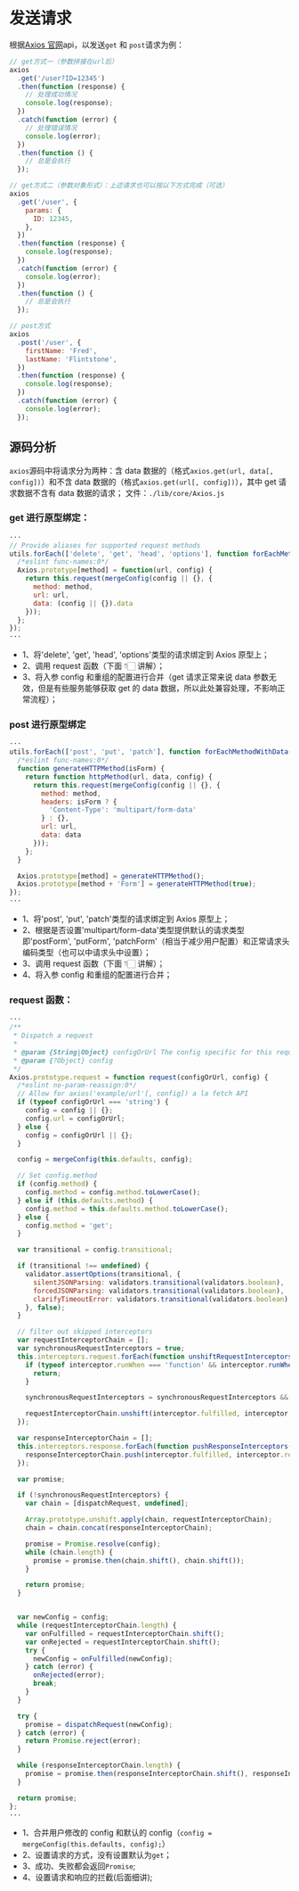 # 发送请求

根据[Axios 官网](https://www.axios-http.cn/)api，以发送`get` 和 `post`请求为例：

```javascript
// get方式一（参数拼接在url后）
axios
  .get('/user?ID=12345')
  .then(function (response) {
    // 处理成功情况
    console.log(response);
  })
  .catch(function (error) {
    // 处理错误情况
    console.log(error);
  })
  .then(function () {
    // 总是会执行
  });

// get方式二（参数对象形式）：上述请求也可以按以下方式完成（可选）
axios
  .get('/user', {
    params: {
      ID: 12345,
    },
  })
  .then(function (response) {
    console.log(response);
  })
  .catch(function (error) {
    console.log(error);
  })
  .then(function () {
    // 总是会执行
  });

// post方式
axios
  .post('/user', {
    firstName: 'Fred',
    lastName: 'Flintstone',
  })
  .then(function (response) {
    console.log(response);
  })
  .catch(function (error) {
    console.log(error);
  });
```

## 源码分析

`axios`源码中将请求分为两种：含 data 数据的（格式`axios.get(url, data[, config])`）和不含 data 数据的（格式`axios.get(url[, config])`），其中 get 请求数据不含有 data 数据的请求；
文件：`./lib/core/Axios.js`

### get 进行原型绑定：

```javascript
···
// Provide aliases for supported request methods
utils.forEach(['delete', 'get', 'head', 'options'], function forEachMethodNoData(method) {
  /*eslint func-names:0*/
  Axios.prototype[method] = function(url, config) {
    return this.request(mergeConfig(config || {}, {
      method: method,
      url: url,
      data: (config || {}).data
    }));
  };
});
···
```

- 1、将'delete', 'get', 'head', 'options'类型的请求绑定到 Axios 原型上；
- 2、调用 request 函数（下面 👇🏻 讲解）；
- 3、将入参 config 和重组的配置进行合并（get 请求正常来说 data 参数无效，但是有些服务能够获取 get 的 data 数据，所以此处兼容处理，不影响正常流程）；

### post 进行原型绑定

```javascript
···
utils.forEach(['post', 'put', 'patch'], function forEachMethodWithData(method) {
  /*eslint func-names:0*/
  function generateHTTPMethod(isForm) {
    return function httpMethod(url, data, config) {
      return this.request(mergeConfig(config || {}, {
        method: method,
        headers: isForm ? {
          'Content-Type': 'multipart/form-data'
        } : {},
        url: url,
        data: data
      }));
    };
  }

  Axios.prototype[method] = generateHTTPMethod();
  Axios.prototype[method + 'Form'] = generateHTTPMethod(true);
});
···
```

- 1、将'post', 'put', 'patch'类型的请求绑定到 Axios 原型上；
- 2、根据是否设置'multipart/form-data'类型提供默认的请求类型即'postForm', 'putForm', 'patchForm'（相当于减少用户配置）和正常请求头编码类型（也可以中请求头中设置）；
- 3、调用 request 函数（下面 👇🏻 讲解）；
- 4、将入参 config 和重组的配置进行合并；

### request 函数：

```javascript
···
/**
 * Dispatch a request
 *
 * @param {String|Object} configOrUrl The config specific for this request (merged with this.defaults)
 * @param {?Object} config
 */
Axios.prototype.request = function request(configOrUrl, config) {
  /*eslint no-param-reassign:0*/
  // Allow for axios('example/url'[, config]) a la fetch API
  if (typeof configOrUrl === 'string') {
    config = config || {};
    config.url = configOrUrl;
  } else {
    config = configOrUrl || {};
  }

  config = mergeConfig(this.defaults, config);

  // Set config.method
  if (config.method) {
    config.method = config.method.toLowerCase();
  } else if (this.defaults.method) {
    config.method = this.defaults.method.toLowerCase();
  } else {
    config.method = 'get';
  }

  var transitional = config.transitional;

  if (transitional !== undefined) {
    validator.assertOptions(transitional, {
      silentJSONParsing: validators.transitional(validators.boolean),
      forcedJSONParsing: validators.transitional(validators.boolean),
      clarifyTimeoutError: validators.transitional(validators.boolean)
    }, false);
  }

  // filter out skipped interceptors
  var requestInterceptorChain = [];
  var synchronousRequestInterceptors = true;
  this.interceptors.request.forEach(function unshiftRequestInterceptors(interceptor) {
    if (typeof interceptor.runWhen === 'function' && interceptor.runWhen(config) === false) {
      return;
    }

    synchronousRequestInterceptors = synchronousRequestInterceptors && interceptor.synchronous;

    requestInterceptorChain.unshift(interceptor.fulfilled, interceptor.rejected);
  });

  var responseInterceptorChain = [];
  this.interceptors.response.forEach(function pushResponseInterceptors(interceptor) {
    responseInterceptorChain.push(interceptor.fulfilled, interceptor.rejected);
  });

  var promise;

  if (!synchronousRequestInterceptors) {
    var chain = [dispatchRequest, undefined];

    Array.prototype.unshift.apply(chain, requestInterceptorChain);
    chain = chain.concat(responseInterceptorChain);

    promise = Promise.resolve(config);
    while (chain.length) {
      promise = promise.then(chain.shift(), chain.shift());
    }

    return promise;
  }


  var newConfig = config;
  while (requestInterceptorChain.length) {
    var onFulfilled = requestInterceptorChain.shift();
    var onRejected = requestInterceptorChain.shift();
    try {
      newConfig = onFulfilled(newConfig);
    } catch (error) {
      onRejected(error);
      break;
    }
  }

  try {
    promise = dispatchRequest(newConfig);
  } catch (error) {
    return Promise.reject(error);
  }

  while (responseInterceptorChain.length) {
    promise = promise.then(responseInterceptorChain.shift(), responseInterceptorChain.shift());
  }

  return promise;
};
···
```

- 1、合并用户修改的 config 和默认的 config（`config = mergeConfig(this.defaults, config);`）
- 2、设置请求的方式，没有设置默认为`get`；
- 3、成功、失败都会返回`Promise`;
- 4、设置请求和响应的拦截(后面细讲);
